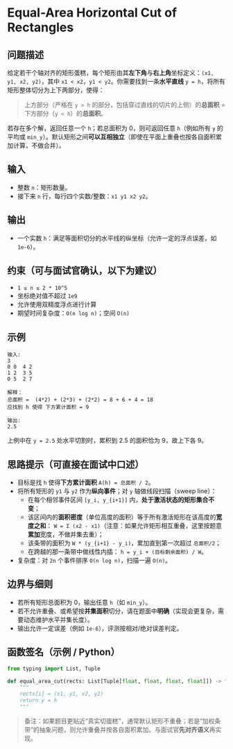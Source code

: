 # Equal-Area Horizontal Cut of Rectangles

## 问题描述

给定若干个轴对齐的矩形蛋糕，每个矩形由其**左下角**与**右上角**坐标定义：`(x1, y1, x2, y2)`，其中 `x1 < x2`，`y1 < y2`。你需要找到一条**水平直线** `y = h`，将所有矩形整体切分为上下两部分，使得：

> 上方部分（严格在 `y > h` 的部分，包括穿过直线的切片的上侧）的**总面积** = 下方部分（`y < h`）的**总面积**。

若存在多个解，返回任意一个 `h`；若总面积为 0，则可返回任意 `h`（例如所有 `y` 的平均或 `min_y`）。默认矩形之间**可以互相独立**（即使在平面上重叠也按各自面积累加计算，不做合并）。

## 输入

- 整数 `n`：矩形数量。
- 接下来 `n` 行，每行四个实数/整数：`x1 y1 x2 y2`。

## 输出

- 一个实数 `h`：满足等面积切分的水平线的纵坐标（允许一定的浮点误差，如 `1e-6`）。

## 约束（可与面试官确认，以下为建议）

- `1 ≤ n ≤ 2 * 10^5`
- 坐标绝对值不超过 `1e9`
- 允许使用双精度浮点进行计算
- 期望时间复杂度：`O(n log n)`；空间 `O(n)`

## 示例

```
输入:
3
0 0  4 2
1 2  3 5
0 5  2 7

解释：
总面积 =  (4*2) + (2*3) + (2*2) = 8 + 6 + 4 = 18
应找到 h 使得 下方累计面积 = 9

输出:
2.5
```

上例中在 `y = 2.5` 处水平切割时，累积到 2.5 的面积恰为 9，故上下各 9。

## 思路提示（可直接在面试中口述）

- 目标是找 `h` 使得**下方累计面积** `A(h) = 总面积 / 2`。
- 将所有矩形的 `y1` 与 `y2` 作为**纵向事件**；对 `y` 轴做线段扫描（sweep line）：
  - 在每个相邻事件区间 `[y_i, y_{i+1}]` 内，**处于激活状态的矩形集合不变**；
  - 该区间内的**面积密度**（单位高度的面积）等于所有激活矩形在该高度的**宽度之和**：
     `W = Σ (x2 - x1)`（注意：如果允许矩形相互重叠，这里按题意**累加**宽度，不做并集去重）；
  - 该条带的面积为 `W * (y_{i+1} - y_i)`，累加直到第一次超过 `总面积/2`；
  - 在跨越的那一条带中做线性内插：
     `h = y_i + (目标剩余面积) / W`。
- 复杂度：对 `2n` 个事件排序 `O(n log n)`，扫描一遍 `O(n)`。

## 边界与细则

- 若所有矩形总面积为 0，输出任意 `h`（如 `min_y`）。
- 若不允许重叠、或希望按**并集面积**切分，请在题面中**明确**（实现会更复杂，需要动态维护水平并集长度）。
- 输出允许一定误差（例如 `1e-6`），评测按相对/绝对误差判定。

## 函数签名（示例 / Python）

```python
from typing import List, Tuple

def equal_area_cut(rects: List[Tuple[float, float, float, float]]) -> float:
    """
    rects[i] = (x1, y1, x2, y2)
    return y = h
    """
```

> 备注：如果题目更贴近“真实切蛋糕”，通常默认矩形不重叠；若是“加权条带”的抽象问题，则允许重叠并按各自面积累加。与面试官**先对齐语义**再实现。